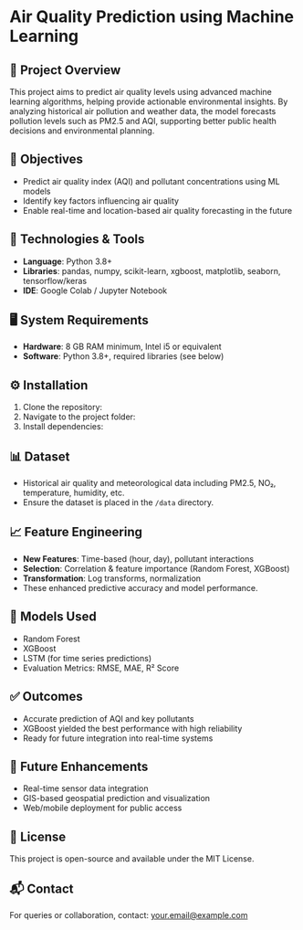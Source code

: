 # Air Quality Prediction using Machine Learning

## 📌 Project Overview
This project aims to predict air quality levels using advanced machine learning algorithms, helping provide actionable environmental insights. By analyzing historical air pollution and weather data, the model forecasts pollution levels such as PM2.5 and AQI, supporting better public health decisions and environmental planning.

## 🚩 Objectives
- Predict air quality index (AQI) and pollutant concentrations using ML models
- Identify key factors influencing air quality
- Enable real-time and location-based air quality forecasting in the future

## 🧠 Technologies & Tools
- **Language**: Python 3.8+
- **Libraries**: pandas, numpy, scikit-learn, xgboost, matplotlib, seaborn, tensorflow/keras
- **IDE**: Google Colab / Jupyter Notebook

## 🖥️ System Requirements
- **Hardware**: 8 GB RAM minimum, Intel i5 or equivalent
- **Software**: Python 3.8+, required libraries (see below)

## ⚙️ Installation
1. Clone the repository:
2. Navigate to the project folder:
3. Install dependencies:

## 📊 Dataset
- Historical air quality and meteorological data including PM2.5, NO₂, temperature, humidity, etc.
- Ensure the dataset is placed in the `/data` directory.

## 📈 Feature Engineering
- **New Features**: Time-based (hour, day), pollutant interactions
- **Selection**: Correlation & feature importance (Random Forest, XGBoost)
- **Transformation**: Log transforms, normalization
- These enhanced predictive accuracy and model performance.

## 🧪 Models Used
- Random Forest  
- XGBoost  
- LSTM (for time series predictions)  
- Evaluation Metrics: RMSE, MAE, R² Score

## ✅ Outcomes
- Accurate prediction of AQI and key pollutants
- XGBoost yielded the best performance with high reliability
- Ready for future integration into real-time systems

## 🔮 Future Enhancements
- Real-time sensor data integration
- GIS-based geospatial prediction and visualization
- Web/mobile deployment for public access

## 📄 License
This project is open-source and available under the MIT License.

## 📬 Contact
For queries or collaboration, contact: [your.email@example.com](mailto:your.email@example.com)

